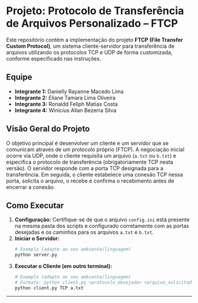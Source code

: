# Projeto: Protocolo de Transferência de Arquivos Personalizado – FTCP

Este repositório contém a implementação do projeto **FTCP (File Transfer Custom Protocol)**, um sistema cliente-servidor para transferência de arquivos utilizando os protocolos TCP e UDP de forma customizada, conforme especificado nas instruções.

## Equipe

*   **Integrante 1:** Danielly Rayanne Macedo Lima
*   **Integrante 2:** Eliane Tamara Lima Oliveira
*   **Integrante 3:** Ronaldd Feliph Matias Costa
*   **Integrante 4:** Winicius Allan Bezerra Silva  

## Visão Geral do Projeto

O objetivo principal é desenvolver um cliente e um servidor que se comunicam através de um protocolo próprio (FTCP). A negociação inicial ocorre via UDP, onde o cliente requisita um arquivo (`a.txt` ou `b.txt`) e especifica o protocolo de transferência (obrigatoriamente TCP nesta versão). O servidor responde com a porta TCP designada para a transferência. Em seguida, o cliente estabelece uma conexão TCP nessa porta, solicita o arquivo, o recebe e confirma o recebimento antes de encerrar a conexão.

## Como Executar

1.  **Configuração:** Certifique-se de que o arquivo `config.ini` está presente na mesma pasta dos scripts e configurado corretamente com as portas desejadas e os caminhos para os arquivos `a.txt` e `b.txt`.
2.  **Iniciar o Servidor:**
    ```bash
    # Exemplo (adapte ao seu ambiente/linguagem)
    python server.py
    ```
3.  **Executar o Cliente (em outro terminal):**
    ```bash
    # Exemplo (adapte ao seu ambiente/linguagem)
    # Formato: python client.py <protocolo_desejado> <arquivo_solicitado>
    python client.py TCP a.txt
    ```
---
